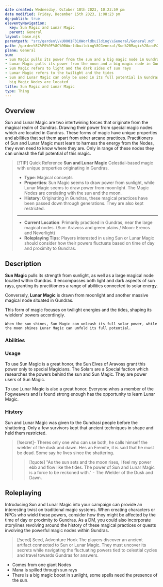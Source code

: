 ```yaml
---
date created: Wednesday, October 18th 2023, 10:23:59 pm
date modified: Friday, December 15th 2023, 1:08:23 pm
dg-publish: true
eleventyNavigation:
  key: Sun Magic and Lunar Magic
  parent: General
layout: base.njk
parentpath: "src/garden\\\U0001F310Worldbuilding\\General/General.md"
path: /garden%5C%F0%9F%8C%90Worldbuilding%5CGeneral/Sun%20Magic%20and%20Lunar%20Magic/
plane: General
sum:
- Sun Magic pulls its power from the sun and a big magic node in Gundras
- Lunar Magic pulls its power from the moon and a big magic node in Gundras
- Sun Magic refers to light and the dark sides of sun rays
- Lunar Magic refers to the twilight and the tides
- Sun and Lunar Magic can only be used in its full potential in Gundras, where the
  big Magic Nodes are located
title: Sun Magic and Lunar Magic
type: Thing
---
```


## Overview

Sun and Lunar Magic are two intertwining forces that originate from the magical realm of Gundras. Drawing their power from special magic nodes which are located in Gundras. These forms of magic have unique properties and abilities that set them apart from other arcane practices. Practitioners of Sun and Lunar Magic must learn to harness the energy from the Nodes, they even need to know where they are. Only in range of these nodes they can unleash the full potential of this magic.

> [!TIP] Quick Reference 
> **Sun and Lunar Magic**
> Celestial-based magic with unique properties originating in Gundras.
>- **Type**: Magical concepts
>- **Properties**: Sun Magic seems to draw power from sunlight, while Lunar Magic seems to draw power from moonlight. The Magic Nodes are corelating with the sun and the moon.
>- **History**: Originating in Gundras, these magical practices have been passed down through generations. They are also kept restricted.
> ____
>- **Current Location**: Primarily practiced in Gundras, near the large magical nodes. (Sun: Aravoss and green plains / Moon: Erenos and Neverlight)
>- **Roleplaying Tips**: Players interested in using Sun or Lunar Magic should consider how their powers fluctuate based on time of day and proximity to Gundras.

## Description

**Sun Magic** pulls its strength from sunlight, as well as a large magical node located within Gundras. It encompasses both light and dark aspects of sun rays, granting its practitioners a range of abilities connected to solar energy. 

Conversely, **Lunar Magic** is drawn from moonlight and another massive magical node situated in Gundras. 

This form of magic focuses on twilight energies and the tides, shaping its wielders' powers accordingly.

`When the sun shines, Sun Magic can unleash its full solar power, while the moon shines Lunar Magic can unfold its full potential.`

### Abilities

### Usage

To use Sun Magic is a great honor, the Sun Elves of Aravoss grant this power only to special Magicians. The Solars are a Special faction which researches the powers behind the sun and Sun Magic. They are power users of Sun Magic.

To use Lunar Magic is also a great honor. Everyone whos a member of the Fogweavers and is found strong enough has the opportunity to learn Lunar Magic. 

### History

Sun and Lunar Magic was given to the Gundrasi people before the shattering. Only a few survivors kept that ancient techniques in shape and held them restricted.

>[!secret]-
>Theres only one who can use both, he calls himself the wielder of the dusk and dawn. Hes an Eremite, it is said that he must be dead. Some say he lives since the shattering.
>> [!quote] "As the sun sets and the moon rises, I feel my power ebb and flow like the tides. The power of Sun and Lunar Magic is a force to be reckoned with." - The Wielder of the Dusk and Dawn.

## Roleplaying

Introducing Sun and Lunar Magic into your campaign can provide an interesting twist on traditional magic systems. When creating characters or NPCs who wield these powers, consider how they might be affected by the time of day or proximity to Gundras. As a DM, you could also incorporate storylines revolving around the history of these magical practices or quests involving the powerful magic nodes within Gundras.

> [!seed] Seed, Adventure Hook
> The players discover an ancient artifact connected to Sun or Lunar Magic. They must uncover its secrets while navigating the fluctuating powers tied to celestial cycles and travel towards Gundras for answers.

- Comes from one giant Nodes
- Mana is spilled through sun rays
- There is a big magic boost in sunlight, some spells need the presence of the sun.